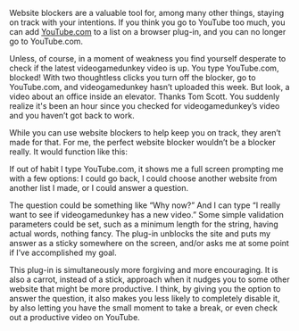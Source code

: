 Website blockers are a valuable tool for, among many other things, staying on track with your intentions. If you think you go to YouTube too much, you can add [YouTube.com](http://youtube.com/) to a list on a browser plug-in, and you can no longer go to YouTube.com.

Unless, of course, in a moment of weakness you find yourself desperate to check if the latest videogamedunkey video is up. You type YouTube.com, blocked! With two thoughtless clicks you turn off the blocker, go to YouTube.com, and videogamedunkey hasn’t uploaded this week. But look, a video about an office inside an elevator. Thanks Tom Scott. You suddenly realize it's been an hour since you checked for videogamedunkey’s video and you haven’t got back to work.

While you can use website blockers to help keep you on track, they aren’t made for that. For me, the perfect website blocker wouldn’t be a blocker really. It would function like this:

If out of habit I type YouTube.com, it shows me a full screen prompting me with a few options: I could go back, I could choose another website from another list I made, or I could answer a question.

The question could be something like “Why now?” And I can type “I really want to see if videogamedunkey has a new video.” Some simple validation parameters could be set, such as a minimum length for the string, having actual words, nothing fancy. The plug-in unblocks the site and puts my answer as a sticky somewhere on the screen, and/or asks me at some point if I’ve accomplished my goal.

This plug-in is simultaneously more forgiving and more encouraging. It is also a carrot, instead of a stick, approach when it nudges you to some other website that might be more productive. I think, by giving you the option to answer the question, it also makes you less likely to completely disable it, by also letting you have the small moment to take a break, or even check out a productive video on YouTube.
